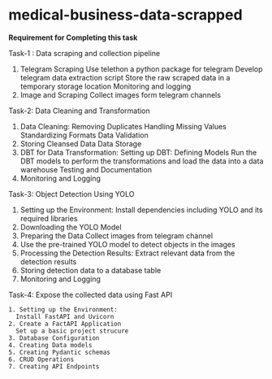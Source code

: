 # medical-business-data-scrapped

**Requirement for Completing this task**

Task-1 : Data scraping and collection pipeline

  1. Telegram Scraping
    Use telethon a python package for telegram
    Develop telegram data extraction script
    Store the raw scraped data in a temporary storage location
    Monitoring and logging
  2. Image and Scraping
Collect images form telegram channels

Task-2:  Data Cleaning and Transformation

  1. Data Cleaning:
    Removing Duplicates
    Handling Missing Values
    Standardizing Formats
    Data Validation
  2. Storing Cleansed Data
    Data Storage
  3. DBT for Data Transformation:
    Setting up DBT:
    Defining Models
    Run the DBT models to perform the transformations and load the data into a data warehouse
    Testing and Documentation
  4. Monitoring and Logging

Task-3: Object Detection Using YOLO

  1. Setting up the Environment:
    Install dependencies including YOLO and its required libraries
  2. Downloading the YOLO Model
  3. Preparing the Data
    Collect images from telegram channel
  4. Use the pre-trained YOLO model to detect objects in the images
  5. Processing the Detection Results:
    Extract relevant data from the detection results
  6. Storing detection data to a database table
  7. Monitoring and Logging

Task-4: Expose the collected data using Fast API

    1. Setting up the Environment:
      Install FastAPI and Uvicorn
    2. Create a FactAPI Application
      Set up a basic project strucure
    3. Database Configuration
    4. Creating Data models
    5. Creating Pydantic schemas
    6. CRUD Operations
    7. Creating API Endpoints

    

